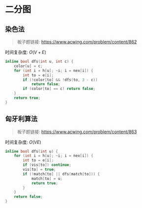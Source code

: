 # 二分图

## 染色法

> 板子题链接: https://www.acwing.com/problem/content/862

时间复杂度: $O(V + E)$

```cpp
inline bool dfs(int u, int c) {
    color[u] = c;
    for (int i = h[u]; ~i; i = nex[i]) {
        int to = e[i];
        if (!color[to] && !dfs(to, 3 - c))
            return false;
        if (color[to] == c) return false;
    }
    return true;
}
```

## 匈牙利算法

> 板子题链接: https://www.acwing.com/problem/content/863

时间复杂度: $O(VE)$

```cpp
inline bool dfs(int u) {
    for (int i = h[u]; ~i; i = nex[i]) {
        int to = e[i];
        if (vis[to]) continue;
        vis[to] = true;
        if (!match[to] || dfs(match[to])) {
            match[to] = u;
            return true;
        }
    }
    return false;
}
```
